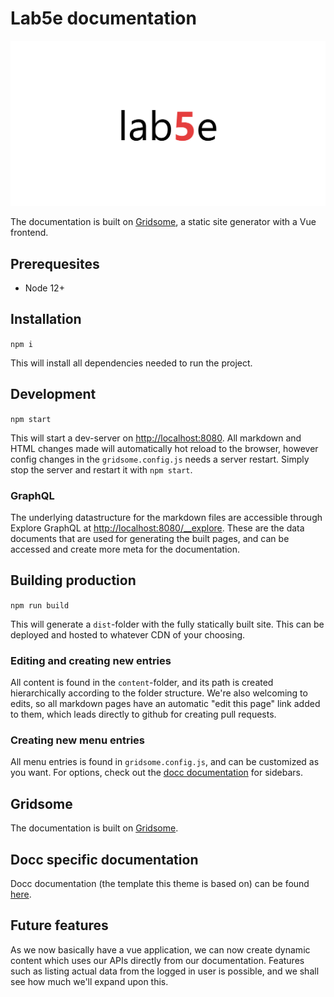 # Lab5e documentation

![Lab5e Logo](./static/logo.png)

The documentation is built on [Gridsome](https://gridsome.org/), a static site generator with a Vue frontend.

## Prerequesites

- Node 12+

## Installation

`npm i`

This will install all dependencies needed to run the project.

## Development

`npm start`

This will start a dev-server on [http://localhost:8080](http://localhost:8080). All markdown and HTML changes made will automatically hot reload to the browser, however config changes in the `gridsome.config.js` needs a server restart. Simply stop the server and restart it with `npm start`.

### GraphQL

The underlying datastructure for the markdown files are accessible through Explore GraphQL at [http://localhost:8080/\_\_explore](http://localhost:8080/__explore). These are the data documents that are used for generating the built pages, and can be accessed and create more meta for the documentation.

## Building production

`npm run build`

This will generate a `dist`-folder with the fully statically built site. This can be deployed and hosted to whatever CDN of your choosing.

### Editing and creating new entries

All content is found in the `content`-folder, and its path is created hierarchically according to the folder structure. We're also welcoming to edits, so all markdown pages have an automatic "edit this page" link added to them, which leads directly to github for creating pull requests.

### Creating new menu entries

All menu entries is found in `gridsome.config.js`, and can be customized as you want. For options, check out the [docc documentation](https://docc-theme.netlify.app/docs/sidebar/) for sidebars.

## Gridsome

The documentation is built on [Gridsome](https://gridsome.org/).

## Docc specific documentation

Docc documentation (the template this theme is based on) can be found [here](https://docc-theme.netlify.com/).

## Future features

As we now basically have a vue application, we can now create dynamic content which uses our APIs directly from our documentation. Features such as listing actual data from the logged in user is possible, and we shall see how much we'll expand upon this.
